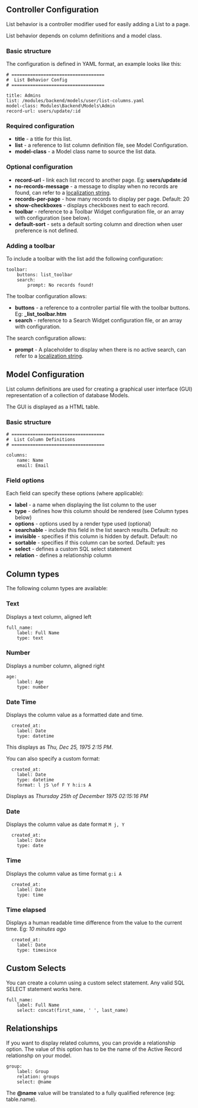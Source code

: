 ## Controller Configuration

List behavior is a controller modifier used for easily adding a List to a page.

List behavior depends on column definitions and a model class.

### Basic structure

The configuration is defined in YAML format, an example looks like this:

```
# ===================================
#  List Behavior Config
# ===================================

title: Admins
list: /modules/backend/models/user/list-columns.yaml
model-class: Modules\Backend\Models\Admin
record-url: users/update/:id
```

### Required configuration

* **title** - a title for this list.
* **list** - a reference to list column definition file, see Model Configuration.
* **model-class** - a Model class name to source the list data.

### Optional configuration

* **record-url** - link each list record to another page. Eg: **users/update:id**
* **no-records-message** - a message to display when no records are found, can refer to a [localization string](Localization).
* **records-per-page** - how many records to display per page. Default: 20
* **show-checkboxes** - displays checkboxes next to each record.
* **toolbar** - reference to a Toolbar Widget configuration file, or an array with configuration (see below).
* **default-sort** - sets a default sorting column and direction when user preference is not defined.

### Adding a toolbar

To include a toolbar with the list add the following configuration:

```
toolbar:
    buttons: list_toolbar
    search:
        prompt: No records found!
```

The toolbar configuration allows:

* **buttons** - a reference to a controller partial file with the toolbar buttons. Eg: **_list_toolbar.htm**
* **search** - reference to a Search Widget configuration file, or an array with configuration.

The search configuration allows:

* **prompt** - A placeholder to display when there is no active search, can refer to a [localization string](Localization).






## Model Configuration

List column definitions are used for creating a graphical user interface (GUI) representation of a collection of database Models.

The GUI is displayed as a HTML table.

### Basic structure

```
# ===================================
#  List Column Definitions
# ===================================

columns:
    name: Name
    email: Email
```

### Field options

Each field can specify these options (where applicable):

* **label** - a name when displaying the list column to the user
* **type** - defines how this column should be rendered (see Column types below)
* **options** - options used by a render type used (optional)
* **searchable** - include this field in the list search results. Default: no
* **invisible** - specifies if this column is hidden by default. Default: no
* **sortable** - specifies if this column can be sorted. Default: yes
* **select** - defines a custom SQL select statement
* **relation** - defines a relationship column

## Column types

The following column types are available:

### Text

Displays a text column, aligned left

```
full_name:
    label: Full Name
    type: text
```

### Number

Displays a number column, aligned right

```
age:
    label: Age
    type: number
```

### Date Time

Displays the column value as a formatted date and time.

```
  created_at:
    label: Date
    type: datetime
```

This displays as *Thu, Dec 25, 1975 2:15 PM*.

You can also specify a custom format:

```
  created_at:
    label: Date
    type: datetime
    format: l jS \of F Y h:i:s A
```

Displays as *Thursday 25th of December 1975 02:15:16 PM*

### Date

Displays the column value as date format `M j, Y`

```
  created_at:
    label: Date
    type: date
```

### Time

Displays the column value as time format `g:i A`

```
  created_at:
    label: Date
    type: time
```

### Time elapsed

Displays a human readable time difference from the value to the current time. Eg: *10 minutes ago*

```
  created_at:
    label: Date
    type: timesince
```

## Custom Selects

You can create a column using a custom select statement. Any valid SQL SELECT statement works here.

```
full_name:
    label: Full Name
    select: concat(first_name, ' ', last_name)
```

## Relationships

If you want to display related columns, you can provide a relationship option.
The value of this option has to be the name of the Active Record relationshp on your model.

```
group:
    label: Group
    relation: groups
    select: @name
```

The **@name** value will be translated to a fully qualified reference (eg: table.name).

